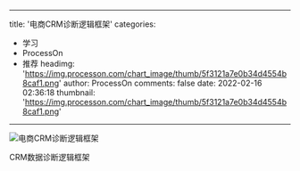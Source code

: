 
---
title: '电商CRM诊断逻辑框架'
categories: 
 - 学习
 - ProcessOn
 - 推荐
headimg: 'https://img.processon.com/chart_image/thumb/5f3121a7e0b34d4554b8caf1.png'
author: ProcessOn
comments: false
date: 2022-02-16 02:36:18
thumbnail: 'https://img.processon.com/chart_image/thumb/5f3121a7e0b34d4554b8caf1.png'
---

<div>   
<img class="thumb" alt="电商CRM诊断逻辑框架" src="https://img.processon.com/chart_image/thumb/5f3121a7e0b34d4554b8caf1.png" referrerpolicy="no-referrer">
<p>CRM数据诊断逻辑框架</p>  
</div>
            